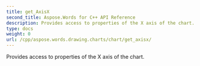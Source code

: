 ```yaml
---
title: get_AxisX
second_title: Aspose.Words for C++ API Reference
description: Provides access to properties of the X axis of the chart. 
type: docs
weight: 0
url: /cpp/aspose.words.drawing.charts/chart/get_axisx/
---
```


Provides access to properties of the X axis of the chart. 

